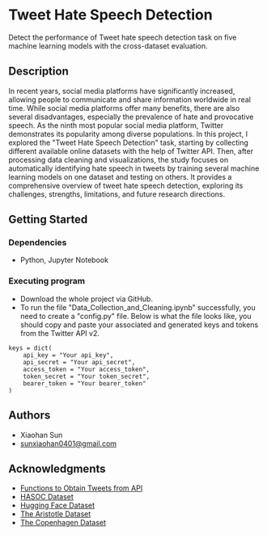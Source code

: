 # Tweet Hate Speech Detection

Detect the performance of Tweet hate speech detection task on five machine learning models with the cross-dataset evaluation.  

## Description

In recent years, social media platforms have significantly increased, allowing people to communicate and share information worldwide in real time. While social media platforms offer many benefits, there are also several disadvantages, especially the prevalence of hate and provocative speech. As the ninth most popular social media platform, Twitter demonstrates its popularity among diverse populations. In this project, I explored the "Tweet Hate Speech Detection" task, starting by collecting different available online datasets with the help of Twitter API. Then, after processing data cleaning and visualizations, the study focuses on automatically identifying hate speech in tweets by training several machine learning models on one dataset and testing on others. It provides a comprehensive overview of tweet hate speech detection, exploring its challenges, strengths, limitations, and future research directions.


## Getting Started

### Dependencies

* Python, Jupyter Notebook

### Executing program

* Download the whole project via GitHub.
* To run the file "Data_Collection_and_Cleaning.ipynb" successfully, you need to create a "config.py" file. Below is what the file looks like, you should copy and paste your associated and generated keys and tokens from the Twitter API v2. 
```
keys = dict(
    api_key = "Your api_key",
    api_secret = "Your api_secret",
    access_token = "Your access_token", 
    token_secret = "Your token_secret",
    bearer_token = "Your bearer_token"
)

```

## Authors

* Xiaohan Sun
* sunxiaohan0401@gmail.com


## Acknowledgments

* [Functions to Obtain Tweets from API](https://github.com/datascisteven/Medium-Blogs/tree/main/Hate-Tweet-Detector)
* [HASOC Dataset](https://hasocfire.github.io/hasoc/2021/dataset.html)
* [Hugging Face Dataset](https://huggingface.co/datasets/tweets_hate_speech_detection)
* [The Aristotle Dataset](https://github.com/datascisteven/Medium-Blogs/tree/main/Hate-Tweet-Detector)
* [The Copenhagen Dataset](https://github.com/datascisteven/Medium-Blogs/tree/main/Hate-Tweet-Detector)

